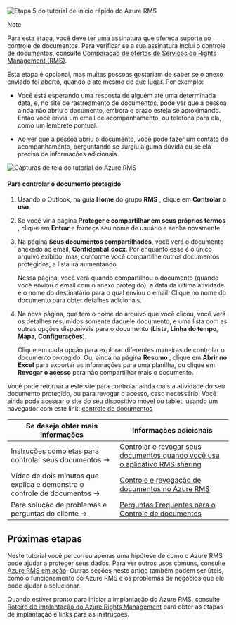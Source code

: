 ![Etapa 5 do tutorial de início rápido do Azure RMS](../media/AzRMS_QuickStartSteps5.PNG)

> [!NOTE]
> Para esta etapa, você deve ter uma assinatura que ofereça suporte ao controle de documentos. Para verificar se a sua assinatura inclui o controle de documentos, consulte [Comparação de ofertas de Serviços do Rights Management (RMS)](https://technet.microsoft.com/dn858608.aspx).

Esta etapa é opcional, mas muitas pessoas gostariam de saber se o anexo enviado foi aberto, quando e até mesmo de que lugar. Por exemplo:

-   Você está esperando uma resposta de alguém até uma determinada data, e, no site de rastreamento de documentos, pode ver que a pessoa ainda não abriu o documento, embora o prazo esteja se aproximando. Então você envia um email de acompanhamento, ou telefona para ela, como um lembrete pontual.

-   Ao ver que a pessoa abriu o documento, você pode fazer um contato de acompanhamento, perguntando se surgiu alguma dúvida ou se ela precisa de informações adicionais.

![Capturas de tela do tutorial do Azure RMS](../media/AzRMS_Tutorial_5_Screenshots.png)

#### Para controlar o documento protegido

1.  Usando o Outlook, na guia **Home** do grupo **RMS** , clique em **Controlar o uso**.

2.  Se você vir a página **Proteger e compartilhar em seus próprios termos** , clique em **Entrar** e forneça seu nome de usuário e senha novamente.

3.  Na página **Seus documentos compartilhados**, você verá o documento anexado ao email, **Confidential.docx**. Por enquanto esse é o único arquivo exibido, mas, conforme você compartilhe outros documentos protegidos, a lista irá aumentando.

    Nessa página, você verá quando compartilhou o documento (quando você enviou o email com o anexo protegido), a data da última atividade e o nome do destinatário para o qual enviou o email. Clique no nome do documento para obter detalhes adicionais.

4.  Na nova página, que tem o nome do arquivo que você clicou, você verá os detalhes resumidos somente daquele documento, e uma lista com as outras opções disponíveis para o documento (**Lista**, **Linha do tempo**, **Mapa**, **Configurações**).

    Clique em cada opção para explorar diferentes maneiras de controlar o documento protegido. Ou, ainda na página **Resumo** , clique em **Abrir no Excel** para exportar as informações para uma planilha, ou clique em **Revogar o acesso** para não compartilhar mais o documento.

Você pode retornar a este site para controlar ainda mais a atividade do seu documento protegido, ou para revogar o acesso, caso necessário. Você ainda pode acessar o site do seu dispositivo móvel ou tablet, usando um navegador com este link: [controle de documentos](http://go.microsoft.com/fwlink/?LinkId=529562)

|Se deseja obter mais informações|Informações adicionais|
|--------------------------------|--------------------------|
|Instruções completas para controlar seus documentos   →|[Controlar e revogar seus documentos quando você usa o aplicativo RMS sharing](../rms-client/sharing-app-track-revoke.md)|
|Vídeo de dois minutos que explica e demonstra o controle de documentos   →|[Controle e revogação de documentos no Azure RMS](http://channel9.msdn.com/Series/Information-Protection/Azure-RMS-Document-Tracking-and-Revocation)|
|Para solução de problemas e perguntas do cliente   →|[Perguntas Frequentes para o Controle de documentos](https://technet.microsoft.com/dn947488)|

## Próximas etapas
Neste tutorial você percorreu apenas uma hipótese de como o Azure RMS pode ajudar a proteger seus dados. Para ver outros usos comuns, consulte [Azure RMS em ação](../understand-explore/what-admins-users-see.md). Outras seções neste artigo também podem ser úteis, como o funcionamento do Azure RMS e os problemas de negócios que ele pode ajudar a solucionar.

Quando estiver pronto para iniciar a implantação do Azure RMS, consulte [Roteiro de implantação do Azure Rights Management](../plan-design/deployment-roadmap.md) para obter as etapas de implantação e links para as instruções.



<!--HONumber=Apr16_HO3-->


